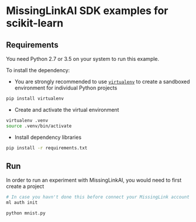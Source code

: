 # MissingLinkAI SDK examples for scikit-learn

## Requirements

You need Python 2.7 or 3.5 on your system to run this example.

To install the dependency:
- You are strongly recommended to use [`virtualenv`](https://virtualenv.pypa.io/en/stable/) to create a sandboxed environment for individual Python projects
```bash
pip install virtualenv
```

- Create and activate the virtual environment
```bash
virtualenv .venv
source .venv/bin/activate
```

- Install dependency libraries
```bash
pip install -r requirements.txt
```

## Run

In order to run an experiment with MissingLinkAI, you would need to first create a
project

```bash
# In case you havn't done this before connect your MissingLink account 
ml auth init

python mnist.py
```